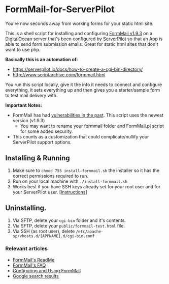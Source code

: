 # FormMail-for-ServerPilot

You're now seconds away from working forms for your static html site.

This is a shell script for installing and configuring [FormMail v1.9.3](http://www.scriptarchive.com/formmail.html) on a [DigitalOcean](https://m.do.co/c/cb37830bf938) server that's been configured by [ServerPilot](https://www.serverpilot.io/?refcode=893765b37410) so that an App is able to send form submission emails. Great for static html sites that don't want to use php.

**Basically this is an automation of:**
* https://serverpilot.io/docs/how-to-create-a-cgi-bin-directory/
* http://www.scriptarchive.com/formmail.html

You run this script locally, give it the info it needs to connect and configure everything, it sets everything up and then gives you a starter/sample form to test mail delivery with.

**Important Notes:** 
* FormMail has had [vulnerabilities in the past](https://www.google.com/search?q=formmail+vulnerabilities). This script uses the newest version (v1.9.3)
  * You may want to rename your formmail folder and FormMail.pl script for some added security.
* This counts as a customization that could complicate/nullify your ServerPilot support options.


## Installing & Running
1. Make sure to ``chmod 755 install-formmail.sh`` the installer so it has the correct permissions required to run.
2. Run on your local machine with ``./install-formmail.sh``
3. Works best if you have SSH keys already set for your root user and for your ServerPilot user. [[Instructions](https://serverpilot.io/docs/how-to-use-ssh-public-key-authentication/)]

## Uninstalling.
1. Via SFTP, delete your ``cgi-bin`` folder and it's contents.
2. Via SFTP, delete your ``public/formmail-test.html`` file.
3. Via SSH (as root user), delete ``/etc/apache-sp/vhosts.d/[APPNAME].d/cgi-bin.conf``

### Relevant articles
* [FormMail's ReadMe](http://www.scriptarchive.com/readme/formmail.html)
* [FormMail's FAQ](http://www.scriptarchive.com/faq/formmail.html)
* [Configuring and Using FormMail](https://www.hostingmanual.net/configuring-using-formmail/)
* [Google search results](https://www.google.com/search?q=how+to+use+%22FormMail%22)
